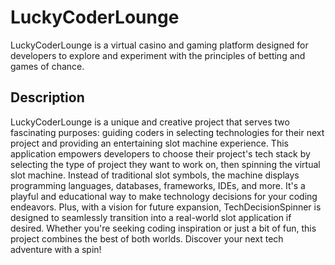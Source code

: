 # LuckyCoderLounge
LuckyCoderLounge is a virtual casino and gaming platform designed for developers to explore and experiment with the principles of betting and games of chance.

## Description
LuckyCoderLounge is a unique and creative project that serves two fascinating purposes: guiding coders in selecting technologies for their next project and providing an entertaining slot machine experience. This application empowers developers to choose their project's tech stack by selecting the type of project they want to work on, then spinning the virtual slot machine. Instead of traditional slot symbols, the machine displays programming languages, databases, frameworks, IDEs, and more. It's a playful and educational way to make technology decisions for your coding endeavors. Plus, with a vision for future expansion, TechDecisionSpinner is designed to seamlessly transition into a real-world slot application if desired. Whether you're seeking coding inspiration or just a bit of fun, this project combines the best of both worlds. Discover your next tech adventure with a spin!
